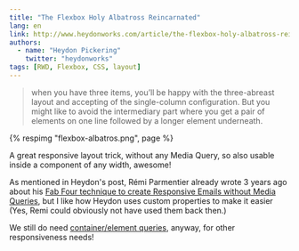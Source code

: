 ```yaml
---
title: "The Flexbox Holy Albatross Reincarnated"
lang: en
link: http://www.heydonworks.com/article/the-flexbox-holy-albatross-reincarnated
authors:
  - name: "Heydon Pickering"
    twitter: "heydonworks"
tags: [RWD, Flexbox, CSS, layout]
---
```


> when you have three items, you’ll be happy with the three-abreast layout and accepting of the single-column configuration. But you might like to avoid the intermediary part where you get a pair of elements on one line followed by a longer element underneath.

{% respimg "flexbox-albatros.png", page %}

A great responsive layout trick, without any Media Query, so also usable inside a component of any width, awesome!

As mentioned in Heydon's post, Rémi Parmentier already wrote 3 years ago about his [Fab Four technique to create Responsive Emails without Media Queries](https://medium.freecodecamp.org/the-fab-four-technique-to-create-responsive-emails-without-media-queries-baf11fdfa848), but I like how Heydon uses custom properties to make it easier (Yes, Remi could obviously not have used them back then.)

We still do need [container/element queries](https://wicg.github.io/container-queries/), anyway, for other responsiveness needs!
